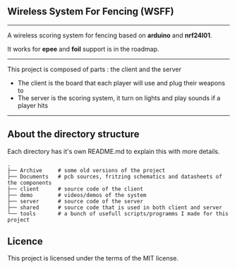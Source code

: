 ## Wireless System For Fencing (WSFF)

---

A wireless scoring system for fencing based on **arduino** and **nrf24l01**.

It works for **epee** and **foil** support is in the roadmap.

---

This project is composed of parts : the client and the server
- The client is the board that each player will use and plug their weapons to
- The server is the scoring system, it turn on lights and play sounds if a player hits

---

## About the directory structure
Each directory has it's own README.md to explain this with more details.
```
.
├── Archive     # some old versions of the project
├── Documents   # pcb sources, fritzing schematics and datasheets of the components
├── client      # source code of the client
├── demo        # videos/demos of the system
├── server      # source code of the server
├── shared      # source code that is used in both client and server
└── tools       # a bunch of usefull scripts/programms I made for this project
```

## Licence

This project is licensed under the terms of the MIT license.
